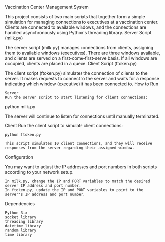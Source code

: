 Vaccination Center Management System

This project consists of two main scripts that together form a simple simulation for managing connections to executives at a vaccination center. Clients are connected to available windows, and the connections are handled asynchronously using Python's threading library.
Server Script (milk.py)

The server script (milk.py) manages connections from clients, assigning them to available windows (executives). There are three windows available, and clients are served on a first-come-first-serve basis. If all windows are occupied, clients are placed in a queue.
Client Script (ftoken.py)

The client script (ftoken.py) simulates the connection of clients to the server. It makes requests to connect to the server and waits for a response indicating which window (executive) it has been connected to.
How to Run

    Server
    Run the server script to start listening for client connections:

python milk.py

The server will continue to listen for connections until manually terminated.

Client
Run the client script to simulate client connections:

    python ftoken.py

    This script simulates 10 client connections, and they will receive responses from the server regarding their assigned window.

Configuration

You may want to adjust the IP addresses and port numbers in both scripts according to your network setup.

    In milk.py, change the IP and PORT variables to match the desired server IP address and port number.
    In ftoken.py, update the IP and PORT variables to point to the server's IP address and port number.

Dependencies

    Python 3.x
    socket library
    threading library
    datetime library
    random library
    time library
